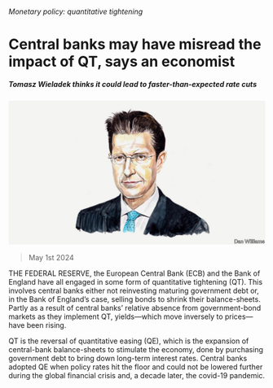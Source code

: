 ###### Monetary policy: quantitative tightening

# Central banks may have misread the impact of QT, says an economist 

##### Tomasz Wieladek thinks it could lead to faster-than-expected rate cuts 

![image](images/20231209_BID001.jpg) 

> May 1st 2024 

THE FEDERAL RESERVE, the European Central Bank (ECB) and the Bank of England have all engaged in some form of quantitative tightening (QT). This involves central banks either not reinvesting maturing government debt or, in the Bank of England’s case, selling bonds to shrink their balance-sheets. Partly as a result of central banks’ relative absence from government-bond markets as they implement QT, yields—which move inversely to prices—have been rising.

QT is the reversal of quantitative easing (QE), which is the expansion of central-bank balance-sheets to stimulate the economy, done by purchasing government debt to bring down long-term interest rates. Central banks adopted QE when policy rates hit the floor and could not be lowered further during the global financial crisis and, a decade later, the covid-19 pandemic. 


